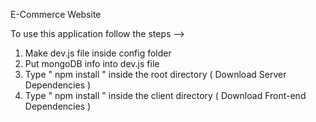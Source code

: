 E-Commerce Website                                    
               
                        
To use this application follow the steps -->

1. Make dev.js file inside config folder 
2. Put mongoDB info into dev.js file 
3. Type  " npm install " inside the root directory  ( Download Server Dependencies ) 
4. Type " npm install " inside the client directory ( Download Front-end Dependencies )
